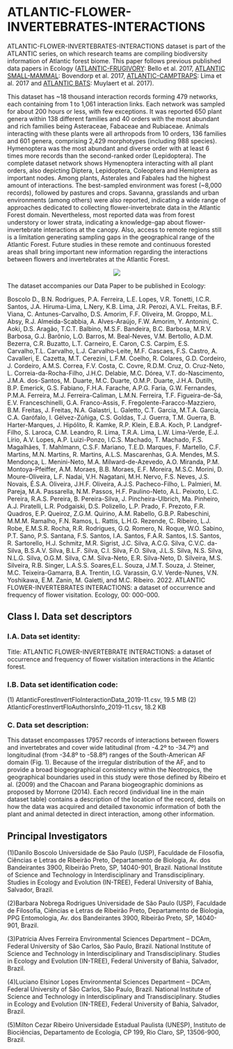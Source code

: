 # ATLANTIC-FLOWER-INVERTEBRATES-INTERACTIONS

ATLANTIC-FLOWER-INVERTEBRATES-INTERACTIONS dataset is part of the ATLANTIC series, on which research teams are compiling biodiversity information of 
Atlantic forest biome. This paper follows previous published data papers in Ecology 
([ATLANTIC-FRUGIVORY](http://onlinelibrary.wiley.com/doi/10.1002/ecy.1818/abstract): Bello et al. 2017, 
[ATLANTIC SMALL-MAMMAL](http://onlinelibrary.wiley.com/doi/10.1002/ecy.1893/full): Bovendorp et al. 2017, 
[ATLANTIC-CAMPTRAPS](http://onlinelibrary.wiley.com/doi/10.1002/ecy.1998/abstract): Lima et al. 2017 and 
[ATLANTIC BATS](http://onlinelibrary.wiley.com/doi/10.1002/ecy.2007/abstract): Muylaert et al. 2017).

This dataset has  ~18 thousand interaction records forming 479 networks, each containing from 1 to 1,061 interaction links.  Each network was sampled for about 200 hours or less, with few exceptions. It was reported 650 plant genera within 138 different families and 40 orders with the most abundant and rich families being Asteraceae, Fabaceae and Rubiaceae. Animals interacting with these plants were all arthropods from 10 orders, 136 families and 601 genera, comprising 2,429 morphotypes (including 988 species). Hymenoptera was the most abundant and diverse order with at least 6 times more records than the second-ranked order (Lepidoptera). The complete dataset network shows Hymenoptera interacting with all plant orders, also depicting  Diptera, Lepidoptera, Coleoptera and Hemiptera as important nodes. Among plants, Asterales and Fabales had the highest amount of interactions. The best-sampled environment was forest (~8,000 records), followed by pastures and crops. Savanna, grasslands and urban environments (among others) were also reported, indicating a wide range of approaches dedicated to collecting flower-invertebrate data in the Atlantic Forest domain. Nevertheless, most reported data was from forest understory or lower strata, indicating a knowledge-gap about flower-invertebrate interactions at the canopy. Also, access to remote regions still is a limitation generating sampling gaps in the geographical range of the Atlantic Forest. Future studies in these remote and continuous forested areas shall bring important new information regarding the interactions between flowers and invertebrates  at the Atlantic Forest.

<p align="center"> 
<img src="https://github.com/LEAP-USPRP/ATLANTIC-FLOWER-INVERTEBRATES-INTERACTIONS/atlanticFlowerInvertebrateInteractions.png">
</p>

The dataset accompanies our Data Paper to be published in Ecology:  

Boscolo D., B.N. Rodrigues, P.A. Ferreira, L.E. Lopes, V.R. Tonetti, I.C.R. Santos, J.A. Hiruma-Lima, L.Nery, K.B. Lima, J.R. Perozi, A.V.L. Freitas, B.F. Viana, C. Antunes-Carvalho, D.S. Amorim, F.F. Oliveira, M. Groppo, M.L. Absy, R.J. Almeida-Scabbia, A. Alves-Araújo, F.W. Amorim, Y. Antonini, C. Aoki, D.S. Aragão, T.C.T. Balbino, M.S.F. Bandeira, B.C. Barbosa, M.R.V. Barbosa, G.J. Barônio, L.O. Barros, M. Beal-Neves, V.M. Bertollo, A.D.M. Bezerra, C.R. Buzatto, L.T. Carneiro, E. Caron, C.S. Carpim, E.S. Carvalho,T.L. Carvalho, L.J. Carvalho-Leite, M.F. Cascaes, F.S. Castro, A. Cavalleri, E. Cazetta, M.T. Cerezini, L.F.M. Coelho, R. Colares, G.D. Cordeiro, J. Cordeiro, A.M.S. Correa, F.V. Costa, C. Covre, R.D.M. Cruz, O. Cruz-Neto, L. Correia-da-Rocha-Filho, J.H.C. Delabie, M.C. Dórea, V.T. do-Nascimento, J.M.A. dos-Santos, M. Duarte, M.C. Duarte, O.M.P. Duarte, J.H.A. Dutilh, B.P. Emerick, G.S. Fabiano, F.H.A. Farache, A.P.G. Faria, G.W. Fernandes, P.M.A. Ferreira, M.J. Ferreira-Caliman, L.M.N. Ferreira, T.F. Figueira-de-Sá, E.V. Franceschinelli, G.A. Franco-Assis, F. Fregolente-Faracco-Mazziero, B.M. Freitas, J. Freitas, N.A. Galastri, L. Galetto, C.T. Garcia, M.T.A. García, C.A. Garófalo, I. Gélvez-Zúñiga, C.S. Goldas, T.J. Guerra, T.M. Guerra, B. Harter-Marques, J. Hipólito, R. Kamke, R.P. Klein, E.B.A. Koch, P. Landgref-Filho, S. Laroca, C.M. Leandro, R. Lima, T.R.A. Lima, L.W. Lima-Verde, E.J. Lírio, A.V. Lopes, A.P. Luizi-Ponzo, I.C.S. Machado, T. Machado, F.S. Magalhães, T. Mahlmann, C.S.F. Mariano, T.E.D. Marques, F. Martello, C.F. Martins, M.N. Martins, R. Martins, A.L.S. Mascarenhas, G.A. Mendes, M.S. Mendonça, L. Menini-Neto, M.A. Milward-de-Azevedo, A.O. Miranda, P.M. Montoya-Pfeiffer, A.M. Moraes, B.B. Moraes, E.F. Moreira, M.S.C. Morini, D. Moure-Oliveira, L.F. Nadai, V.H. Nagatani, M.H. Nervo, F.S. Neves, J.S. Novais, É.S.A. Oliveira, J.H.F. Oliveira, A.J.S. Pacheco-Filho, L. Palmieri, M. Pareja, M.A. Passarella, N.M. Passos, H.F. Paulino-Neto, A.L. Peixoto, L.C. Pereira, R.A.S. Pereira, B. Pereira-Silva, J. Pincheira-Ulbrich, Ma. Pinheiro, A.J. Piratelli, L.R. Podgaiski, D.S. Polizello, L.P. Prado, F. Prezoto, F.R. Quadros, E.P. Queiroz, Z.G.M. Quirino, A.M. Rabello, G.B.P. Rabeschini, M.M.M. Ramalho, F.N. Ramos, L. Rattis, L.H.G. Rezende, C. Ribeiro, L.J. Robe, E.M.S.R. Rocha, R.R. Rodrigues, G.Q. Romero, N. Roque, W.O. Sabino, P.T. Sano, P.S. Santana, F.S. Santos, I.A. Santos, F.A.R. Santos, I.S. Santos, R. Sartorello, H.J. Schmitz, M.R. Sigrist, J.C. Silva, A.C.G. Silva, C.V.C. da-Silva, B.S.A.V. Silva, B.L.F. Silva, C.I. Silva, F.O. Silva, J.L.S. Silva, N.S. Silva, N.L.G. Silva, O.G.M. Silva, C.M. Silva-Neto, E.R. Silva-Neto, D. Silveira, M.S. Silveira, R.B. Singer, L.A.S.S. Soares,E.L. Souza, J.M.T. Souza, J. Steiner, M.C. Teixeira-Gamarra, B.A. Trentin, I.G. Varassin, G.V. Verde-Nunes, V.N. Yoshikawa, E.M. Zanin, M. Galetti, and M.C. Ribeiro. 2022. ATLANTIC FLOWER-INVERTEBRATES INTERACTIONS: a dataset of occurrence and frequency of flower visitation. Ecology, 00: 000-000.

## Class I. Data set descriptors
### I.A. Data set identity:

Title: ATLANTIC FLOWER-INVERTEBRATE INTERACTIONS​: a dataset of occurrence and frequency of flower visitation interactions in the Atlantic forest.

### I.B. Data set identification code:
(1) AtlanticForestInvertFloInteractionData_2019-11.csv, 19.5 MB
(2) AtlanticForestInvertFloAuthorsInfo_2019-11.csv, 18.2 KB



### C. Data set description:
This dataset encompasses 17957 records of interactions between flowers and invertebrates and cover wide latitudinal (from -4.2º to -34.7º) and longitudinal (from -34.8º to -58.8º) ranges of the South-American AF domain (Fig. 1). Because of the irregular distribution of the AF, and to provide a broad biogeographical consistency within the Neotropics, the geographical boundaries used in this study were those defined by Ribeiro et al. (2009) and the Chacoan and Parana biogeographic dominions as proposed by Morrone (2014). Each record (individual line in the main dataset table) contains a description of the location of the record, details on how the data was acquired and detailed taxonomic information of both the plant and animal detected in direct interaction, among other information. 

## Principal Investigators

(1)Danilo Boscolo
Universidade de São Paulo (USP), Faculdade de Filosofia, Ciências e Letras de Ribeirão Preto, Departamento de Biologia, Av. dos Bandeirantes 3900, Ribeirão Preto, SP, 14040-901, Brazil. National Institute of Science and Technology in Interdisciplinary and Transdisciplinary. Studies in Ecology and Evolution (IN-TREE), Federal University of Bahia, Salvador, Brazil.

(2)Barbara Nobrega Rodrigues
Universidade de São Paulo (USP), Faculdade de Filosofia, Ciências e Letras de Ribeirão Preto, Departamento de Biologia, PPG Entomologia, Av. dos Bandeirantes 3900, Ribeirão Preto, SP, 14040-901, Brazil.

(3)Patrícia Alves Ferreira
Environmental Sciences Department  – DCAm, Federal University of São Carlos, São Paulo, Brazil. National Institute of Science and Technology in Interdisciplinary and Transdisciplinary. Studies in Ecology and Evolution (IN-TREE), Federal University of Bahia, Salvador, Brazil.

(4)Luciano Elsinor Lopes
Environmental Sciences Department  – DCAm, Federal University of São Carlos, São Paulo, Brazil. National Institute of Science and Technology in Interdisciplinary and Transdisciplinary. Studies in Ecology and Evolution (IN-TREE), Federal University of Bahia, Salvador, Brazil.

(5)Milton Cezar Ribeiro
Universidade Estadual Paulista (UNESP), Instituto de Biociências, Departamento de Ecologia, CP 199, Rio Claro, SP, 13506-900, Brazil.


